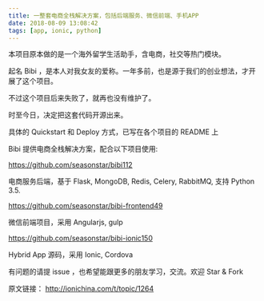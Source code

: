 ```yaml
---
title: 一整套电商全栈解决方案，包括后端服务、微信前端、手机APP
date: 2018-08-09 13:08:42
tags: [app, ionic, python]
---
```



本项目原本做的是一个海外留学生活助手，含电商，社交等热门模块。

起名 Bibi ，是本人对我女友的爱称。一年多前，也是源于我们的创业想法，才开展了这个项目。

不过这个项目后来失败了，就再也没有维护了。

时至今日，决定把这套代码开源出来。

<!--more-->

具体的 Quickstart 和 Deploy 方式，已写在各个项目的 README 上

Bibi 提供电商全栈解决方案，配合以下项目使用:

https://github.com/seasonstar/bibi112

电商服务后端，基于 Flask, MongoDB, Redis, Celery, RabbitMQ, 支持 Python 3.5.

https://github.com/seasonstar/bibi-frontend49

微信前端项目，采用 Angularjs, gulp

https://github.com/seasonstar/bibi-ionic150

Hybrid App 源码，采用 Ionic, Cordova

有问题的请提 issue ，也希望能跟更多的朋友学习，交流。欢迎 Star & Fork

原文链接：
http://ionichina.com/t/topic/1264